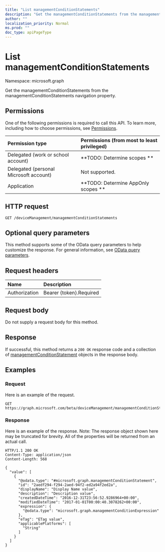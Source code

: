 ```yaml
---
title: "List managementConditionStatements"
description: "Get the managementConditionStatements from the managementConditionStatements navigation property."
author: ""
localization_priority: Normal
ms.prod: ""
doc_type: apiPageType
---
```


# List managementConditionStatements

Namespace: microsoft.graph

Get the managementConditionStatements from the managementConditionStatements navigation property.

## Permissions
One of the following permissions is required to call this API. To learn more, including how to choose permissions, see [Permissions](/concepts/permissions-reference.md).

|Permission type|Permissions (from most to least privileged)|
|:---|:---|
|Delegated (work or school account)|**TODO: Determine scopes **|
|Delegated (personal Microsoft account)|Not supported.|
|Application|**TODO: Determine AppOnly scopes **|

## HTTP request
<!-- {
  "blockType": "ignored"
}
-->
``` http
GET /deviceManagement/managementConditionStatements
```

## Optional query parameters
This method supports some of the OData query parameters to help customize the response. For general information, see [OData query parameters](/graph/query-parameters).

## Request headers
|Name|Description|
|:---|:---|
|Authorization|Bearer {token}.Required|

## Request body
Do not supply a request body for this method.

## Response
If successful, this method returns a `200 OK` response code and a collection of [managementConditionStatement](../resources/managementconditionstatement.md) objects in the response body.

## Examples

### Request
Here is an example of the request.
<!-- {
  "blockType": "request",
  "name": "get_managementconditionstatement"
}
-->
``` http
GET https://graph.microsoft.com/beta/deviceManagement/managementConditionStatements
```

### Response
Here is an example of the response. Note: The response object shown here may be truncated for brevity. All of the properties will be returned from an actual call.
<!-- {
  "blockType": "response",
  "truncated": true,
  "@odata.type": "collection(microsoft.graph.managementconditionstatement)"
}
-->
``` http
HTTP/1.1 200 OK
Content-Type: application/json
Content-Length: 568

{
  "value": [
    {
      "@odata.type": "#microsoft.graph.managementConditionStatement",
      "id": "2aedf294-f294-2aed-94f2-ed2a94f2ed2a",
      "displayName": "Display Name value",
      "description": "Description value",
      "createdDateTime": "2016-12-31T23:56:52.9286964+00:00",
      "modifiedDateTime": "2017-01-01T00:00:40.3078262+00:00",
      "expression": {
        "@odata.type": "microsoft.graph.managementConditionExpression"
      },
      "eTag": "ETag value",
      "applicablePlatforms": [
        "String"
      ]
    }
  ]
}
```

